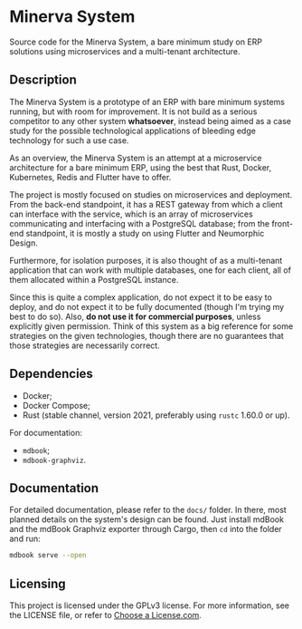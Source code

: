 # Minerva System

Source code for the Minerva System, a bare minimum study on ERP solutions
using microservices and a multi-tenant architecture.

## Description

The Minerva System is a prototype of an ERP with bare minimum systems running,
but with room for improvement. It is not build as a serious competitor to any
other system **whatsoever**, instead being aimed as a case study for the
possible technological applications of bleeding edge technology for such a
use case.

As an overview, the Minerva System is an attempt at a microservice architecture
for a bare minimum ERP, using the best that Rust, Docker, Kubernetes, Redis and
Flutter have to offer.

The project is mostly focused on studies on microservices and deployment. From
the back-end standpoint, it has a REST gateway from which a client can interface
with the service, which is an array of microservices communicating and interfacing
with a PostgreSQL database; from the front-end standpoint, it is mostly a study
on using Flutter and Neumorphic Design.

Furthermore, for isolation purposes, it is also thought of as a multi-tenant
application that can work with multiple databases, one for each client, all of them
allocated within a PostgreSQL instance.

Since this is quite a complex application, do not expect it to be easy to deploy,
and do not expect it to be fully documented (though I'm trying my best to do so).
Also, **do not use it for commercial purposes**, unless explicitly given permission.
Think of this system as a big reference for some strategies on the given technologies,
though there are no guarantees that those strategies are necessarily correct.

## Dependencies

- Docker;
- Docker Compose;
- Rust (stable channel, version 2021, preferably using `rustc` 1.60.0 or up).

For documentation:

- `mdbook`;
- `mdbook-graphviz`.

## Documentation

For detailed documentation, please refer to the `docs/` folder. In there, most
planned details on the system's design can be found. Just install mdBook and
the mdBook Graphviz exporter through Cargo, then `cd` into the folder and
run:

```bash
mdbook serve --open
```

## Licensing

This project is licensed under the GPLv3 license. For more information, see
the LICENSE file, or refer to [Choose a License.com](https:///choosealicense.com).
